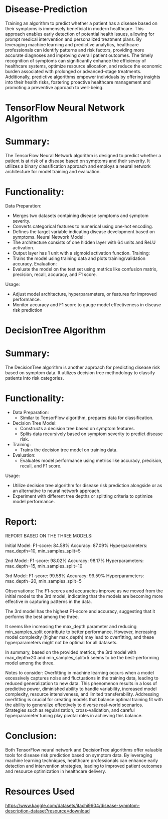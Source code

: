 # Disease-Prediction
Training an algorithm to predict whether a patient has a disease based on their symptoms is immensely beneficial in modern healthcare. This approach enables early detection of potential health issues, allowing for prompt medical intervention and personalized treatment plans. By leveraging machine learning and predictive analytics, healthcare professionals can identify patterns and risk factors, providing more accurate diagnoses and improving overall patient outcomes. The timely recognition of symptoms can significantly enhance the efficiency of healthcare systems, optimize resource allocation, and reduce the economic burden associated with prolonged or advanced-stage treatments. Additionally, predictive algorithms empower individuals by offering insights into their health risks, fostering proactive healthcare management and promoting a preventive approach to well-being.

# TensorFlow Neural Network Algorithm
# Summary:
The TensorFlow Neural Network algorithm is designed to predict whether a patient is at risk of a disease based on symptoms and their severity. It utilizes a binary classification approach and employs a neural network architecture for model training and evaluation.
# Functionality:
Data Preparation:
* Merges two datasets containing disease symptoms and symptom severity.
* Converts categorical features to numerical using one-hot encoding.
* Defines the target variable indicating disease development based on symptoms.
Neural Network Model:
* The architecture consists of one hidden layer with 64 units and ReLU activation.
* Output layer has 1 unit with a sigmoid activation function.
Training:
* Trains the model using training data and plots training/validation accuracy.
Evaluation:
* Evaluate the model on the test set using metrics like confusion matrix, precision, recall, accuracy, and F1 score.
  
Usage:
* Adjust model architecture, hyperparameters, or features for improved performance.
* Monitor accuracy and F1 score to gauge model effectiveness in disease risk prediction

# DecisionTree Algorithm
# Summary:
The DecisionTree algorithm is another approach for predicting disease risk based on symptom data. It utilizes decision tree methodology to classify patients into risk categories.
# Functionality:
* Data Preparation:
  * Similar to TensorFlow algorithm, prepares data for classification.
* Decision Tree Model:
  * Constructs a decision tree based on symptom features.
  * Splits data recursively based on symptom severity to predict disease risk.
* Training:
  * Trains the decision tree model on training data.
* Evaluation:
  * Evaluates model performance using metrics like accuracy, precision, recall, and F1 score.

Usage:
* Utilize decision tree algorithm for disease risk prediction alongside or as an alternative to neural network approach.
* Experiment with different tree depths or splitting criteria to optimize model performance.

# Report:
REPORT BASED ON THE THREE MODELS:

Initial Model:
F1-score: 84.58%
Accuracy: 87.09%
Hyperparameters: max_depth=10, min_samples_split=5

2nd Model:
F1-score: 98.02%
Accuracy: 98.17%
Hyperparameters: max_depth=15, min_samples_split=10

3rd Model:
F1-score: 99.58%
Accuracy: 99.59%
Hyperparameters: max_depth=20, min_samples_split=5

Observations:
The F1-scores and accuracies improve as we moved from the initial model to the 3rd model, indicating that the models are becoming more effective in capturing patterns in the data.

The 3rd model has the highest F1-score and accuracy, suggesting that it performs the best among the three.

It seems like increasing the max_depth parameter and reducing min_samples_split contribute to better performance. However, increasing model complexity (higher max_depth) may lead to overfitting, and these hyperparameters might not be optimal for all datasets.

In summary, based on the provided metrics, the 3rd model with max_depth=20 and min_samples_split=5 seems to be the best-performing model among the three.


Notes to consider: Overfitting in machine learning occurs when a model excessively captures noise and fluctuations in the training data, leading to reduced generalization to new data. This phenomenon results in a loss of predictive power, diminished ability to handle variability, increased model complexity, resource intensiveness, and limited transferability. Addressing overfitting is crucial for creating models that balance optimal training fit with the ability to generalize effectively to diverse real-world scenarios. Strategies such as regularization, cross-validation, and careful hyperparameter tuning play pivotal roles in achieving this balance.

# Conclusion:
Both TensorFlow neural network and DecisionTree algorithms offer valuable tools for disease risk prediction based on symptom data. By leveraging machine learning techniques, healthcare professionals can enhance early detection and intervention strategies, leading to improved patient outcomes and resource optimization in healthcare delivery.

# Resources Used
https://www.kaggle.com/datasets/itachi9604/disease-symptom-description-dataset?resource=download
